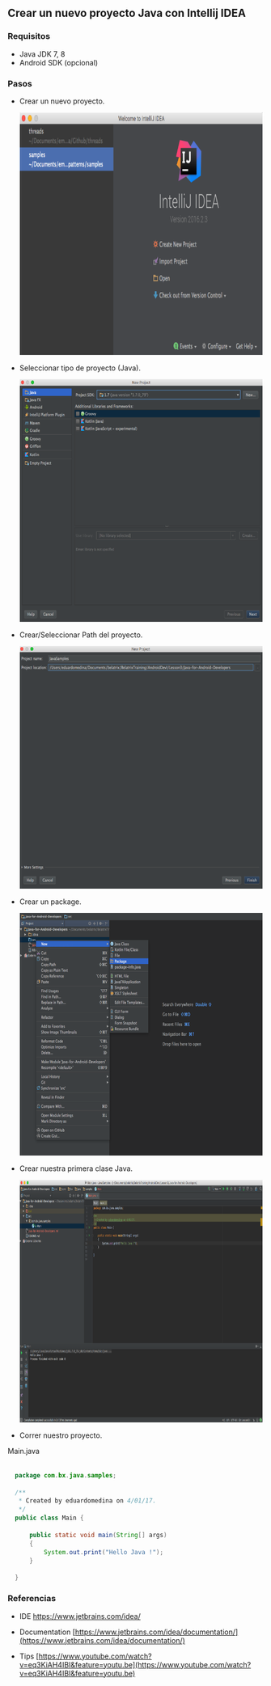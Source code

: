 ## Crear un nuevo proyecto Java con Intellij IDEA

### Requisitos

- Java JDK 7, 8
- Android SDK (opcional)

### Pasos

- Crear un nuevo proyecto.

  <img src="https://github.com/BelatrixTraining/Java-for-Android-Developers/blob/Lesson3/images/idea01.png" height="480">

- Seleccionar tipo de proyecto (Java).

  <img src="https://github.com/BelatrixTraining/Java-for-Android-Developers/blob/Lesson3/images/idea02.png" height="480">

- Crear/Seleccionar Path del proyecto.

  <img src="https://github.com/BelatrixTraining/Java-for-Android-Developers/blob/Lesson3/images/idea03.png" height="480">

- Crear un package.

  <img src="https://github.com/BelatrixTraining/Java-for-Android-Developers/blob/Lesson3/images/idea04.png" height="480">

- Crear nuestra primera clase Java.

  <img src="https://github.com/BelatrixTraining/Java-for-Android-Developers/blob/Lesson3/images/idea05.png" height="480">

- Correr nuestro proyecto.

Main.java

```java

  package com.bx.java.samples;

  /**
   * Created by eduardomedina on 4/01/17.
   */
  public class Main {

      public static void main(String[] args)
      {
          System.out.print("Hello Java !");
      }

  }

``` 
### Referencias

- IDE https://www.jetbrains.com/idea/

- Documentation [https://www.jetbrains.com/idea/documentation/](https://www.jetbrains.com/idea/documentation/)

- Tips [https://www.youtube.com/watch?v=eq3KiAH4IBI&feature=youtu.be](https://www.youtube.com/watch?v=eq3KiAH4IBI&feature=youtu.be)




